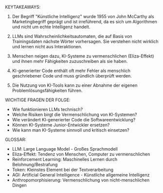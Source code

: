 
KEYTAKEAWAYS:

1. Der Begriff "Künstliche Intelligenz" wurde 1955 von John McCarthy als Marketingbegriff geprägt und ist irreführend, da es sich um Algorithmen und nicht um echte Intelligenz handelt.

2. LLMs sind Wahrscheinlichkeitsautomaten, die auf Basis von Trainingsdaten nächste Wörter vorhersagen. Sie verstehen nicht wirklich und lernen nicht aus Interaktionen.

3. Menschen neigen dazu, KI-Systeme zu vermenschlichen (Eliza-Effekt) und ihnen mehr Fähigkeiten zuzuschreiben als sie haben.

4. KI-generierter Code enthält oft mehr Fehler als menschlich geschriebener Code und muss gründlich überprüft werden.

5. Die Nutzung von KI-Tools kann zu einer Abnahme der eigenen Problemlösungsfähigkeiten führen.

WICHTIGE FRAGEN DER FOLGE:

- Wie funktionieren LLMs technisch?
- Welche Risiken birgt die Vermenschlichung von KI-Systemen? 
- Wie verändert KI-generierter Code die Softwareentwicklung?
- Können KI-Systeme Junior-Entwickler ersetzen?
- Wie kann man KI-Systeme sinnvoll und kritisch einsetzen?

GLOSSAR:

- LLM: Large Language Model - Großes Sprachmodell
- Eliza-Effekt: Tendenz von Menschen, Computer zu vermenschlichen
- Reinforcement Learning: Maschinelles Lernen durch Belohnung/Bestrafung
- Token: Kleinstes Element bei der Textverarbeitung
- AGI: Artificial General Intelligence - Künstliche allgemeine Intelligenz
- Anthropomorphisierung: Vermenschlichung von nicht-menschlichen Dingen
